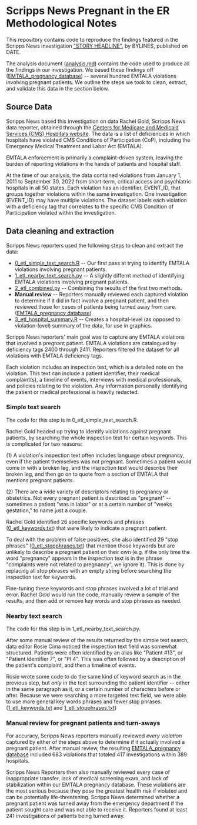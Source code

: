 # Scripps News Pregnant in the ER Methodological Notes

This repository contains code to reproduce the findings featured in the Scripps News investigation ["STORY HEADLINE"](https://www.scripps.org/news_items/STORY-URL), by BYLINES, published on DATE.

The analysis document ([analysis.md]("analysis.md")) contains the code used to produce all the findings in our investigation. We based these findings off ([EMTALA_pregnancy database]("data/manual/confirmed_pregnant.xlsx")) -- several hundred EMTALA violations involving pregnant patients. We outline the steps we took to clean, extract, and validate this data in the section below.

## Source Data

Scripps News based this investigation on data Rachel Gold, Scripps News data reporter, obtained through the [Centers for Medicare and Medicaid Services (CMS) Hospitals website]("LINK"). The data is a list of deficiencies in which hospitals have violated CMS Conditions of Participation (CoP), including the Emergency Medical Treatment and Labor Act (EMTALA).

EMTALA enforcement is primarily a complaint-driven system, leaving the burden of reporting violations in the hands of patients and hospital staff. 

At the time of our analysis, the data contained violations from January 1, 2011 to September 30, 2022 from short-term, critical access and psychiatric hospitals in all 50 states. Each violation has an identifier, EVENT_ID, that groups together violations within the same investigation. One investigation (EVENT_ID) may have multiple violations. The dataset labels each violation with a deficiency tag that correlates to the specific CMS Condition of Participation violated within the investigation.

## Data cleaning and extraction

Scripps News reporters used the following steps to clean and extract the data:

* [0_etl_simple_text_search.R]("0_etl_simple_text_search.R") -- Our first pass at trying to identify EMTALA violations involving pregnant patients.
* [1_etl_nearby_text_search.py]("1_etl_nearby_text_search.py") -- A slightly differnt method of identifying EMTALA violations involving pregnant patients.
* [2_etl_combined.py]("2_etl_combined.py") -- Combining the results of the first two methods.
* **Manual review** -- Reporters manually reviewed each captured violation to determine if it did in fact involve a pregnant patient, and then reviewed those for cases of patients being turned away from care. ([EMTALA_pregnancy database]("data/manual/confirmed_pregnant.xlsx"))
* [3_etl_hospital_summary.R]("3_etl_hospital_summary.R") -- Creates a hospital-level (as opposed to violation-level) summary of the data, for use in graphics.

Scripps News reporters' main goal was to capture any EMTALA violations that involved a pregnant patient. EMTALA violations are catalogued by deficiency tags 2400 through 2411. Reporters filtered the dataset for all violations with EMTALA deficiency tags.

Each violation includes an inspection text, which is a detailed note on the violation. This text can include a patient identifier, their medical complaint(s), a timeline of events, interviews with medical professionals, and policies relating to the violation. Any information personally identifying the patient or medical professional is heavily redacted.

### Simple text search

The code for this step is in 0_etl_simple_text_search.R.

Rachel Gold headed up trying to identify violations against pregnant patients, by searching the whole inspection text for certain keywords. This is complicated for two reasons: 

(1) A violation's inspection text often includes language _about_ pregnancy, even if the patient themselves was not pregnant. Sometimes a patient would come in with a broken leg, and the inspection text would describe their broken leg, and then go on to quote from a section of EMTALA that mentions pregnant patients.

(2) There are a wide variety of descriptors relating to pregnancy or obstetrics. Not every pregnant patient is described as "pregnant" -- sometimes a patient "was in labor" or at a certain number of "weeks gestation," to name just a couple.

Rachel Gold identified 26 specific keywords and phrases ([0_etl_keywords.txt]("data/manual/0_etl_keywords.txt")) that were likely to indicate a pregnant patient.

To deal with the problem of false positives, she also identified 29 "stop phrases" ([0_etl_stopphrases.txt]("data/manual/0_etl_stopphrases.txt")) that mention those keywords but are unlikely to describe a pregnant patient on their own (e.g. if the only time the word "pregnancy" appears in the inspection text is in the phrase "complaints were not related to pregnancy", we ignore it). This is done by replacing all stop phrases with an empty string before searching the inspection text for keywords.

Fine-tuning these keywords and stop phrases involved a lot of trial and error. Rachel Gold would run the code, manually review a sample of the results, and then add or remove key words and stop phrases as needed.

### Nearby text search

The code for this step is in 1_etl_nearby_text_search.py.

After some manual review of the results returned by the simple text search, data editor Rosie Cima noticed the inspection text field was somewhat structured. Patients were often identified by an alias like "Patient #13", or "Patient Identifier 7", or "PI 4". This was often followed by a description of the patient's complaint, and then a timeline of events.

Rosie wrote some code to do the same kind of keyword search as in the previous step, but _only_ in the text surrounding the patient identifier -- either in the same paragraph as it, or a certain number of characters before or after. Because we were searching a more targeted text field, we were able to use more general key words phrases and fewer stop phrases. ([1_etl_keywords.txt]("data/manual/1_etl_keywords.txt") and [1_etl_stopphrases.txt]("data/manual/1_etl_stopphrases.txt"))

### Manual review for pregnant patients and turn-aways
For accuracy, Scripps News reporters manually reviewed _every violation_ captured by either of the steps above to determine if it actually involved a pregnant patient. After manual review, the resulting [EMTALA_pregnancy database]("data/manual/confirmed_pregnant.xlsx") included 683 violations that totaled 417 investigations within 389 hospitals. 

Scripps News Reporters then also manually reviewed every case of inappropriate transfer, lack of medical screening exam, and lack of stabilization within our EMTALA pregnancy database. These violations are the most serious because they pose the greatest health risk if violated and can be potentially life-threatening. Scripps News determined whether a pregnant patient was turned away from the emergency department if the patient sought care and was not able to receive it. Reporters found at least 241 investigations of patients being turned away.
